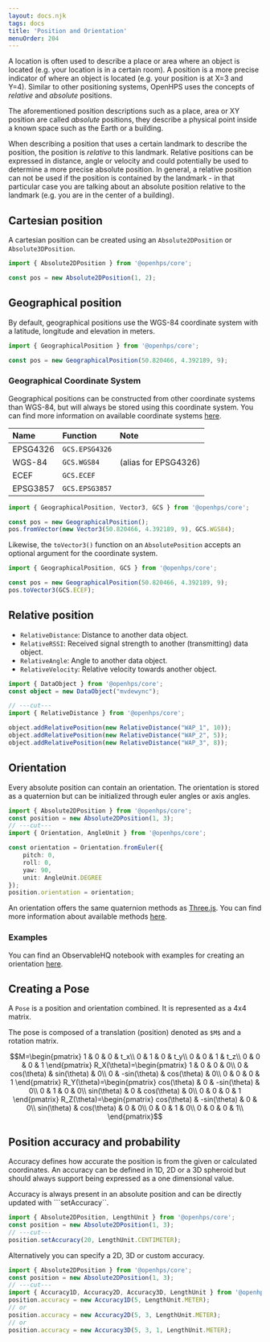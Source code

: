 ```yaml
---
layout: docs.njk
tags: docs
title: 'Position and Orientation'
menuOrder: 204
---
```

A location is often used to describe a place or area where an object is located (e.g. your location is in a certain room). A position is a more precise indicator of where an object is located (e.g. your position is at X=3 and Y=4). Similar to other positioning systems, OpenHPS uses the concepts of *relative* and *absolute* positions. 

The aforementioned position descriptions such as a place, area or XY position are called *absolute* positions, they describe a physical point inside a known space such as the Earth or a building.

When describing a position that uses a certain landmark to describe the position, the position is *relative* to this landmark. Relative positions can be expressed in distance, angle or velocity and could potentially be used to determine a more precise absolute position. In general, a relative position can not be used if the position is contained by the landmark - in that particular case you are talking about an absolute position relative to the landmark (e.g. you are in the center of a building).

## Cartesian position
A cartesian position can be created using an ```Absolute2DPosition``` or ```Absolute3DPosition```.
```ts twoslash
import { Absolute2DPosition } from '@openhps/core';

const pos = new Absolute2DPosition(1, 2);
```

## Geographical position
By default, geographical positions use the WGS-84 coordinate system with a latitude, longitude and
elevation in meters.

```ts twoslash
import { GeographicalPosition } from '@openhps/core';

const pos = new GeographicalPosition(50.820466, 4.392189, 9);
```

### Geographical Coordinate System
Geographical positions can be constructed from other coordinate systems than WGS-84, but will
always be stored using this coordinate system. You can find more information on available coordinate systems [here](/docs/core/classes/GCS.html).

|Name|Function|Note|
|:-|:-|:-|
|EPSG4326|```GCS.EPSG4326```||
|WGS-84|```GCS.WGS84```|(alias for EPSG4326)|
|ECEF|```GCS.ECEF```||
|EPSG3857|```GCS.EPSG3857```||

```ts twoslash
import { GeographicalPosition, Vector3, GCS } from '@openhps/core';

const pos = new GeographicalPosition();
pos.fromVector(new Vector3(50.820466, 4.392189, 9), GCS.WGS84);
```

Likewise, the ```toVector3()``` function on an ```AbsolutePosition``` accepts an optional argument
for the coordinate system.

```ts twoslash
import { GeographicalPosition, GCS } from '@openhps/core';

const pos = new GeographicalPosition(50.820466, 4.392189, 9);
pos.toVector3(GCS.ECEF);
```

## Relative position

- ```RelativeDistance```: Distance to another data object.
- ```RelativeRSSI```: Received signal strength to another (transmitting) data object.
- ```RelativeAngle```: Angle to another data object.
- ```RelativeVelocity```: Relative velocity towards another object.

```ts twoslash
import { DataObject } from '@openhps/core';
const object = new DataObject("mvdewync");

// ---cut---
import { RelativeDistance } from '@openhps/core';

object.addRelativePosition(new RelativeDistance("WAP_1", 10));
object.addRelativePosition(new RelativeDistance("WAP_2", 5));
object.addRelativePosition(new RelativeDistance("WAP_3", 8));
```

## Orientation
Every absolute position can contain an orientation. The orientation is stored as a quaternion but can be initialized through euler angles or axis angles.

```ts twoslash
import { Absolute2DPosition } from '@openhps/core';
const position = new Absolute2DPosition(1, 3);
// ---cut---
import { Orientation, AngleUnit } from '@openhps/core';

const orientation = Orientation.fromEuler({
    pitch: 0,
    roll: 0,
    yaw: 90,
    unit: AngleUnit.DEGREE
});
position.orientation = orientation;
```

An orientation offers the same quaternion methods as [Three.js](https://threejs.org/docs/index.html?q=quat#api/en/math/Quaternion). You can find more information about available methods [here](/docs/core/classes/orientation.html).

### Examples
You can find an ObservableHQ notebook with examples for creating an orientation [here](https://observablehq.com/d/c58a3f29b5c3d343).

## Creating a Pose
A ```Pose``` is a position and orientation combined. It is represented as a 4x4 matrix.

The pose is composed of a translation (position) denoted as `$M$` and a rotation matrix.
```math
M=\begin{pmatrix}
1 & 0 & 0 & t_x\\
0 & 1 & 0 & t_y\\
0 & 0 & 1 & t_z\\
0 & 0 & 0 & 1
\end{pmatrix}

R_X(\theta)=\begin{pmatrix}
1 & 0 & 0 & 0\\
0 & cos(\theta) & sin(\theta) & 0\\
0 & -sin(\theta) & cos(\theta) & 0\\
0 & 0 & 0 & 1
\end{pmatrix}

R_Y(\theta)=\begin{pmatrix}
cos(\theta) & 0 & -sin(\theta) & 0\\
0 & 1 & 0 & 0\\
sin(\theta) & 0 & cos(\theta) & 0\\
0 & 0 & 0 & 1
\end{pmatrix}

R_Z(\theta)=\begin{pmatrix}
cos(\theta) & -sin(\theta) & 0 & 0\\
sin(\theta) & cos(\theta) & 0 & 0\\
0 & 0 & 1 & 0\\
0 & 0 & 0 & 1\\
\end{pmatrix}
```
## Position accuracy and probability
Accuracy defines how accurate the position is from the given or calculated coordinates. An accuracy can be defined in 1D, 2D or a 3D spheroid but should always
support being expressed as a one dimensional value.

Accuracy is always present in an absolute position and can be directly updated with ```setAccuracy``.
```ts twoslash
import { Absolute2DPosition, LengthUnit } from '@openhps/core';
const position = new Absolute2DPosition(1, 3);
// ---cut---
position.setAccuracy(20, LengthUnit.CENTIMETER);
```

Alternatively you can specify a 2D, 3D or custom accuracy.
```ts twoslash
import { Absolute2DPosition } from '@openhps/core';
const position = new Absolute2DPosition(1, 3);
// ---cut---
import { Accuracy1D, Accuracy2D, Accuracy3D, LengthUnit } from '@openhps/core';
position.accuracy = new Accuracy1D(5, LengthUnit.METER);
// or
position.accuracy = new Accuracy2D(5, 3, LengthUnit.METER);
// or
position.accuracy = new Accuracy3D(5, 3, 1, LengthUnit.METER);
```

